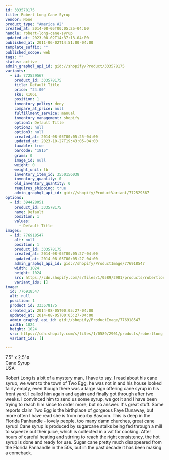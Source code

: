 ```yaml
---
id: 333578175
title: Robert Long Cane Syrup
vendor: None
product_type: "America #2"
created_at: 2014-08-05T00:05:25-04:00
handle: robert-long-cane-syrup
updated_at: 2023-08-02T14:37:13-04:00
published_at: 2011-06-02T14:51:00-04:00
template_suffix: ""
published_scope: web
tags: ""
status: active
admin_graphql_api_id: gid://shopify/Product/333578175
variants:
  - id: 772529567
    product_id: 333578175
    title: Default Title
    price: "24.00"
    sku: K1061
    position: 1
    inventory_policy: deny
    compare_at_price: null
    fulfillment_service: manual
    inventory_management: shopify
    option1: Default Title
    option2: null
    option3: null
    created_at: 2014-08-05T00:05:25-04:00
    updated_at: 2023-10-27T19:43:05-04:00
    taxable: true
    barcode: "1815"
    grams: 0
    image_id: null
    weight: 0
    weight_unit: lb
    inventory_item_id: 3550156038
    inventory_quantity: 0
    old_inventory_quantity: 0
    requires_shipping: true
    admin_graphql_api_id: gid://shopify/ProductVariant/772529567
options:
  - id: 394428051
    product_id: 333578175
    name: Default
    position: 1
    values:
      - Default Title
images:
  - id: 776918547
    alt: null
    position: 1
    product_id: 333578175
    created_at: 2014-08-05T00:05:27-04:00
    updated_at: 2014-08-05T00:05:27-04:00
    admin_graphql_api_id: gid://shopify/ProductImage/776918547
    width: 1024
    height: 1024
    src: https://cdn.shopify.com/s/files/1/0589/2901/products/robertlong.jpeg?v=1407211527
    variant_ids: []
image:
  id: 776918547
  alt: null
  position: 1
  product_id: 333578175
  created_at: 2014-08-05T00:05:27-04:00
  updated_at: 2014-08-05T00:05:27-04:00
  admin_graphql_api_id: gid://shopify/ProductImage/776918547
  width: 1024
  height: 1024
  src: https://cdn.shopify.com/s/files/1/0589/2901/products/robertlong.jpeg?v=1407211527
  variant_ids: []

---
```


7.5" x 2.5"ø  
Cane Syrup  
USA

Robert Long is a bit of a mystery man, I have to say. I read about his cane syrup, we went to the town of Two Egg, he was not in and his house looked fairly empty, even though there was a large sign offering cane syrup in his front yard. I called him again and again and finally got through after two weeks. I convinced him to send us some syrup, we got it and I have been trying to reach him since to order more, but no answer. It's great stuff. Some reports claim Two Egg is the birthplace of gorgeous Faye Dunaway, but more often I have read she is from nearby Bascom. This is deep in the Florida Panhandle - lovely people, too many damn churches, great cane syrup! Cane syrup is produced by sugarcane stalks being fed through a mill to squeeze out their juice, which is collected in a vat for cooking. After hours of careful heating and stirring to reach the right consistency, the hot syrup is done and ready for use. Sugar cane pretty much disappeared from the Florida Panhandle in the 50s, but in the past decade it has been making a comeback.
